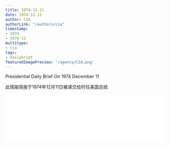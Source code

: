 ```yaml
---
title: 1974-12-11
date: 1974-12-11
author: CIA 
authorLink: "/authors/cia"
timestamp: 
- 1974
- 1974-12
multitype: 
- cia
tags: 
- dailybrief
featuredImagePreview: '/agency/CIA.png'
---
```



Presidential Daily Brief On 1974 December 11

此情报简报于1974年12月11日被递交给时任美国总统

<!--more-->





<div id="over" style="width:100%; overflow:hidden"> <iframe id="sFrame" name="sFrame" frameborder="no" border="0"  allowfullscreen marginwidth="0" scrolling="no" src = " /CIA/1974-12-11.html "  style = " position:absulute; width: 806px; top: 300;" > </iframe> </div>
